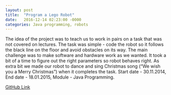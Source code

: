 ```yaml
---
layout: post
title:  "Program a Lego Robot"
date:   2016-12-14 02:23:00 -0000
categories: Java programming, robots
---
```

The idea of the project was to teach us to work in pairs on a task that was not covered on lectures. The task was simple - code the robot so it follows the black line on the floor and avoid obstacles on its way. The main challenge was to make software and hardware work as we wanted. It took a bit of a time to figure out the right parameters so robot behaves right. As extra bit we made our robot to dance and sing Christmas song (“We wish you a Merry Christmas”) when it completes the task.
Start date - 30.11.2014, End date - 18.01.2015,
Module - Java Programming.

[GitHub Link][link-to]

[link-to]: #
